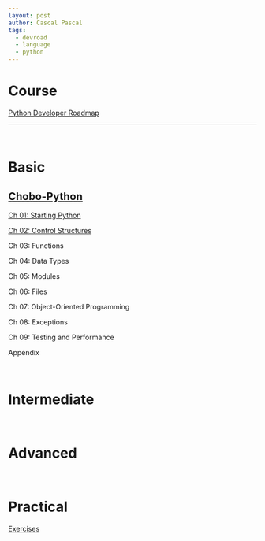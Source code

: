 ```yaml
---
layout: post
author: Cascal Pascal
tags:
  - devroad
  - language
  - python
---
```


# Course

[Python Developer Roadmap](https://roadmap.sh/python)

---

<br>

# Basic

## [Chobo-Python](https://wikidocs.net/book/2)

[Ch 01: Starting Python](https://cascalpascal.github.io/chobo-python-starting-python)

[Ch 02: Control Structures](https://cascalpascal.github.io/chobo-python-control-structures)

Ch 03: Functions

Ch 04: Data Types

Ch 05: Modules

Ch 06: Files

Ch 07: Object-Oriented Programming

Ch 08: Exceptions

Ch 09: Testing and Performance

Appendix

<br>
 
# Intermediate
 
<br> 
 
# Advanced
 
<br> 
 
# Practical

[Exercises](https://www.notion.so/andrea9292/Python-4fc1e3501e4847ee9d7210ca0f16ea71)
